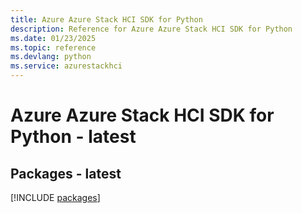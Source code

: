 ```yaml
---
title: Azure Azure Stack HCI SDK for Python
description: Reference for Azure Azure Stack HCI SDK for Python
ms.date: 01/23/2025
ms.topic: reference
ms.devlang: python
ms.service: azurestackhci
---
```

# Azure Azure Stack HCI SDK for Python - latest
## Packages - latest
[!INCLUDE [packages](azure-stack-hci-index.md)]